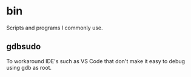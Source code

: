 bin
===

Scripts and programs I commonly use.

## gdbsudo

To workaround IDE's such as VS Code that don't make it easy to debug using gdb as root.
